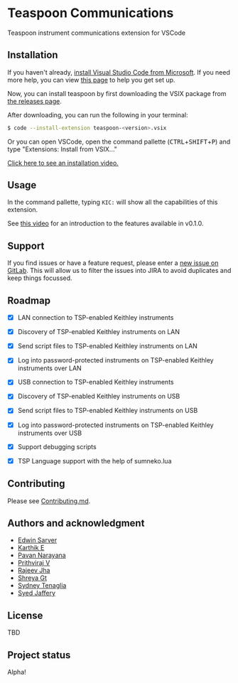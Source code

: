 # Teaspoon Communications

Teaspoon instrument communications extension for VSCode
## Installation
If you haven't already, [install Visual Studio Code from Microsoft](https://code.visualstudio.com). If you need more help, you can view [this page](https://code.visualstudio.com/learn/get-started/basics) to help you get set up.

Now, you can install teaspoon by first downloading the VSIX package from [the releases page](https://git.keithley.com/trebuchet/teaspoon/teaspoon/-/releases/permalink/latest).

After downloading, you can run the following in your terminal:

```bash
$ code --install-extension teaspoon-<version>.vsix
```

Or you can open VSCode, open the command pallette (<kbd>CTRL</kbd>+<kbd>SHIFT</kbd>+<kbd>P</kbd>) and type "Extensions: Install from VSIX..."

[Click here to see an installation video.](https://fortive.sharepoint.com/:v:/r/sites/TEK-Tek-KI-Trebuchet-Software/Shared%20Documents/TSP-IDE/Screencasts/Teaspoon_Installation_before_v1.0.0.mp4?csf=1&web=1&e=qWTlYi)

## Usage
In the command pallette, typing `KIC:` will show all the capabilities of this extension.

See [this video](https://fortive.sharepoint.com/:v:/s/TEK-Tek-KI-Trebuchet-Software/Eaz_sf5x6spEobcjR00cw9IBumnLd7HGdSs-zm0VmvAm3w?e=J9N2cb) for an introduction to the features available in v0.1.0.

## Support
If you find issues or have a feature request, please enter a [new issue on GitLab](https://git.keithley.com/trebuchet/teaspoon/teaspoon/-/issues/new).
This will allow us to filter the issues into JIRA to avoid duplicates and keep things focussed.

## Roadmap

- [x] LAN connection to TSP-enabled Keithley instruments
- [x] Discovery of TSP-enabled Keithley instruments on LAN
- [x] Send script files to TSP-enabled Keithley instruments on LAN
- [x] Log into password-protected instruments on TSP-enabled Keithley instruments over LAN
- [x] USB connection to TSP-enabled Keithley instruments
- [x] Discovery of TSP-enabled Keithley instruments on USB
- [x] Send script files to TSP-enabled Keithley instruments on USB
- [x] Log into password-protected instruments on TSP-enabled Keithley instruments over USB
- [x] Support debugging scripts
- [x] TSP Language support with the help of sumneko.lua


## Contributing
Please see [Contributing.md](./CONTRIBUTING.md).

## Authors and acknowledgment
- [Edwin Sarver](https://git.keithley.com/edwin.sarver)
- [Karthik E](https://git.keithley.com/Karthik.E)
- [Pavan Narayana](https://git.keithley.com/pavan.narayana)
- [Prithviraj V](https://git.keithley.com/prithviraj.v)
- [Rajeev Jha](https://git.keithley.com/rajeev.jha)
- [Shreya Gt](https://git.keithley.com/shreya.gt)
- [Sydney Tenaglia](https://git.keithley.com/sydney.tenaglia)
- [Syed Jaffery](https://git.keithley.com/syed.jaffery)

## License
TBD

## Project status
Alpha!

